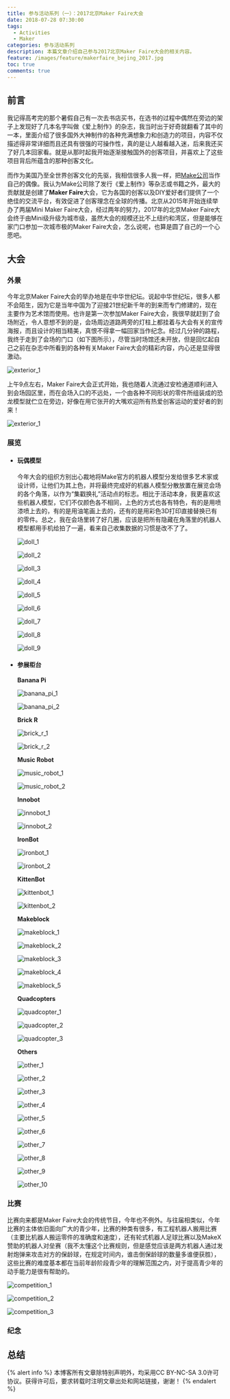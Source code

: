 ```yaml
---
title: 参与活动系列（一）：2017北京Maker Faire大会
date: 2018-07-28 07:30:00
tags:
  - Activities
  - Maker
categories: 参与活动系列
description: 本篇文章介绍自己参与2017北京Maker Faire大会的相关内容。
feature: /images/feature/makerfaire_bejing_2017.jpg
toc: true
comments: true
---
```


## 前言

我记得高考完的那个暑假自己有一次去书店买书，在选书的过程中偶然在旁边的架子上发现好了几本名字叫做《爱上制作》的杂志，我当时出于好奇就翻看了其中的一本，里面介绍了很多国外大神制作的各种充满想象力和创造力的项目，内容不仅描述得非常详细而且还具有很强的可操作性，真的是让人越看越入迷，后来我还买了好几本回家看。就是从那时起我开始逐渐接触国外的创客项目，并喜欢上了这些项目背后所蕴含的那种创客文化。

而作为美国乃至全世界创客文化的先驱，我相信很多人我一样，把[Make公司](https://makezine.com/)当作自己的偶像。我认为Make公司除了发行《爱上制作》等杂志或书籍之外，最大的贡献就是创建了**Maker Faire**大会，它为各国的创客以及DIY爱好者们提供了一个绝佳的交流平台，有效促进了创客理念在全球的传播。北京从2015年开始连续举办了两届Mini Maker Faire大会，经过两年的努力，2017年的北京Maker Faire大会终于由Mini级升级为城市级，虽然大会的规模还比不上纽约和湾区，但是能够在家门口参加一次城市极的Maker Faire大会，怎么说呢，也算是圆了自己的一个心愿吧。

<!--more-->

## 大会

### 外景

今年北京Maker Faire大会的举办地是在中华世纪坛。说起中华世纪坛，很多人都不会陌生，因为它是当年中国为了迎接21世纪新千年的到来而专门修建的，现在主要作为艺术馆而使用。也许是第一次参加Maker Faire大会，我很早就赶到了会场附近，令人意想不到的是，会场周边道路两旁的灯柱上都挂着与大会有关的宣传海报，而且设计的相当精美，真恨不得拿一幅回家当作纪念。经过几分钟的路程，我终于走到了会场的门口（如下图所示），尽管当时场馆还未开放，但是回忆起自己之前在杂志中所看到的各种有关Maker Faire大会的精彩内容，内心还是显得很激动。

![exterior_1](http://media.myyerrol.io/images/activities/makerfaire_beijing_2017/exterior/exterior_1.jpg)

上午9点左右，Maker Faire大会正式开始，我也随着人流通过安检通道顺利进入到会场园区里，而在会场入口的不远处，一个由各种不同形状的零件所组装成的恐龙模型就伫立在旁边，好像在用它张开的大嘴欢迎所有热爱创客运动的爱好者的到来！

![exterior_1](http://media.myyerrol.io/images/activities/makerfaire_beijing_2017/exterior/exterior_2.jpg)

### 展览

- #### 玩偶模型

  今年大会的组织方别出心裁地将Make官方的机器人模型分发给很多艺术家或设计师，让他们为其上色，并将最终完成好的机器人模型分散放置在展览会场的各个角落，以作为“集戳换礼”活动点的标志。相比于活动本身，我更喜欢这些机器人模型，它们不仅颜色各不相同，上色的方式也各有特色，有的是用喷漆喷上去的，有的是用油笔画上去的，还有的是用彩色3D打印直接替换已有的零件。总之，我在会场里转了好几圈，应该是把所有隐藏在角落里的机器人模型都用手机给拍了一遍，看来自己收集数据的习惯是改不了了。

  ![doll_1](http://media.myyerrol.io/images/activities/makerfaire_beijing_2017/exhibition/dolls/doll_1.jpg)

  ![doll_2](http://media.myyerrol.io/images/activities/makerfaire_beijing_2017/exhibition/dolls/doll_2.jpg)

  ![doll_3](http://media.myyerrol.io/images/activities/makerfaire_beijing_2017/exhibition/dolls/doll_3.jpg)

  ![doll_4](http://media.myyerrol.io/images/activities/makerfaire_beijing_2017/exhibition/dolls/doll_4.jpg)

  ![doll_5](http://media.myyerrol.io/images/activities/makerfaire_beijing_2017/exhibition/dolls/doll_5.jpg)

  ![doll_6](http://media.myyerrol.io/images/activities/makerfaire_beijing_2017/exhibition/dolls/doll_6.jpg)

  ![doll_7](http://media.myyerrol.io/images/activities/makerfaire_beijing_2017/exhibition/dolls/doll_7.jpg)

  ![doll_8](http://media.myyerrol.io/images/activities/makerfaire_beijing_2017/exhibition/dolls/doll_8.jpg)

  ![doll_9](http://media.myyerrol.io/images/activities/makerfaire_beijing_2017/exhibition/dolls/doll_9.jpg)

- #### 参展柜台

  **Banana Pi**

  ![banana_pi_1](http://media.myyerrol.io/images/activities/makerfaire_beijing_2017/exhibition/booths/banana_pi/banana_pi_1.jpg)

  ![banana_pi_2](http://media.myyerrol.io/images/activities/makerfaire_beijing_2017/exhibition/booths/banana_pi/banana_pi_2.jpg)

  **Brick R**

  ![brick_r_1](http://media.myyerrol.io/images/activities/makerfaire_beijing_2017/exhibition/booths/brick_r/brick_r_1.jpg)

  ![brick_r_2](http://media.myyerrol.io/images/activities/makerfaire_beijing_2017/exhibition/booths/brick_r/brick_r_2.jpg)

  **Music Robot**

  ![music_robot_1](http://media.myyerrol.io/images/activities/makerfaire_beijing_2017/exhibition/booths/music_robot/music_robot_1.jpg)

  ![music_robot_2](http://media.myyerrol.io/images/activities/makerfaire_beijing_2017/exhibition/booths/music_robot/music_robot_2.jpg)

  **Innobot**

  ![innobot_1](http://media.myyerrol.io/images/activities/makerfaire_beijing_2017/exhibition/booths/innobot/innobot_1.jpg)

  ![innobot_2](http://media.myyerrol.io/images/activities/makerfaire_beijing_2017/exhibition/booths/innobot/innobot_2.jpg)

  **IronBot**

  ![ironbot_1](http://media.myyerrol.io/images/activities/makerfaire_beijing_2017/exhibition/booths/ironbot/ironbot_1.jpg)

  ![ironbot_2](http://media.myyerrol.io/images/activities/makerfaire_beijing_2017/exhibition/booths/ironbot/ironbot_2.jpg)

  **KittenBot**

  ![kittenbot_1](http://media.myyerrol.io/images/activities/makerfaire_beijing_2017/exhibition/booths/kittenbot/kittenbot_1.jpg)

  ![kittenbot_2](http://media.myyerrol.io/images/activities/makerfaire_beijing_2017/exhibition/booths/kittenbot/kittenbot_2.jpg)

  **Makeblock**

  ![makeblock_1](http://media.myyerrol.io/images/activities/makerfaire_beijing_2017/exhibition/booths/makeblock/makeblock_1.jpg)

  ![makeblock_2](http://media.myyerrol.io/images/activities/makerfaire_beijing_2017/exhibition/booths/makeblock/makeblock_2.jpg)

  ![makeblock_3](http://media.myyerrol.io/images/activities/makerfaire_beijing_2017/exhibition/booths/makeblock/makeblock_3.jpg)

  ![makeblock_4](http://media.myyerrol.io/images/activities/makerfaire_beijing_2017/exhibition/booths/makeblock/makeblock_4.jpg)

  ![makeblock_5](http://media.myyerrol.io/images/activities/makerfaire_beijing_2017/exhibition/booths/makeblock/makeblock_5.jpg)

  **Quadcopters**

  ![quadcopter_1](http://media.myyerrol.io/images/activities/makerfaire_beijing_2017/exhibition/booths/quadcopters/quadcopter_1.jpg)

  ![quadcopter_2](http://media.myyerrol.io/images/activities/makerfaire_beijing_2017/exhibition/booths/quadcopters/quadcopter_2.jpg)

  ![quadcopter_3](http://media.myyerrol.io/images/activities/makerfaire_beijing_2017/exhibition/booths/quadcopters/quadcopter_3.jpg)

  **Others**

  ![other_1](http://media.myyerrol.io/images/activities/makerfaire_beijing_2017/exhibition/booths/others/other_1.jpg)

  ![other_2](http://media.myyerrol.io/images/activities/makerfaire_beijing_2017/exhibition/booths/others/other_2.jpg)

  ![other_3](http://media.myyerrol.io/images/activities/makerfaire_beijing_2017/exhibition/booths/others/other_3.jpg)

  ![other_4](http://media.myyerrol.io/images/activities/makerfaire_beijing_2017/exhibition/booths/others/other_4.jpg)

  ![other_5](http://media.myyerrol.io/images/activities/makerfaire_beijing_2017/exhibition/booths/others/other_5.jpg)

  ![other_6](http://media.myyerrol.io/images/activities/makerfaire_beijing_2017/exhibition/booths/others/other_6.jpg)

  ![other_7](http://media.myyerrol.io/images/activities/makerfaire_beijing_2017/exhibition/booths/others/other_7.jpg)

  ![other_8](http://media.myyerrol.io/images/activities/makerfaire_beijing_2017/exhibition/booths/others/other_8.jpg)

  ![other_9](http://media.myyerrol.io/images/activities/makerfaire_beijing_2017/exhibition/booths/others/other_9.jpg)

  ![other_10](http://media.myyerrol.io/images/activities/makerfaire_beijing_2017/exhibition/booths/others/other_10.jpg)

### 比赛

比赛向来都是Maker Faire大会的传统节目，今年也不例外。与往届相类似，今年比赛的主体依旧面向广大的青少年，比赛的种类有很多，有工程机器人搬用比赛（主要比机器人搬运零件的准确度和速度），还有轮式机器人足球比赛以及MakeX赞助的机器人对垒赛（我不太懂这个比赛规则，但是感觉应该是两方机器人通过发射炮弹来攻击对方的保龄球，在规定时间内，谁击倒保龄球的数量多谁便获胜），这些比赛的难度基本都在当前年龄阶段青少年的理解范围之内，对于提高青少年的动手能力是很有帮助的。

![competition_1](http://media.myyerrol.io/images/activities/makerfaire_beijing_2017/competition/competition_1.jpg)

![competition_2](http://media.myyerrol.io/images/activities/makerfaire_beijing_2017/competition/competition_2.jpg)

![competition_3](http://media.myyerrol.io/images/activities/makerfaire_beijing_2017/competition/competition_3.jpg)

### 纪念

## 总结

{% alert info %}
本博客所有文章除特别声明外，均采用CC BY-NC-SA 3.0许可协议。获得许可后，要求转载时注明文章出处和网站链接，谢谢！
{% endalert %}
